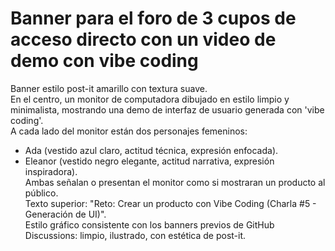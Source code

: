 # Banner para el foro de 3 cupos de acceso directo con un video de demo con vibe coding

Banner estilo post-it amarillo con textura suave.  
En el centro, un monitor de computadora dibujado en estilo limpio y minimalista, mostrando una demo de interfaz de usuario generada con 'vibe coding'.  
A cada lado del monitor están dos personajes femeninos:  
- Ada (vestido azul claro, actitud técnica, expresión enfocada).  
- Eleanor (vestido negro elegante, actitud narrativa, expresión inspiradora).  
Ambas señalan o presentan el monitor como si mostraran un producto al público.  
Texto superior: "Reto: Crear un producto con Vibe Coding (Charla #5 - Generación de UI)".  
Estilo gráfico consistente con los banners previos de GitHub Discussions: limpio, ilustrado, con estética de post-it.
